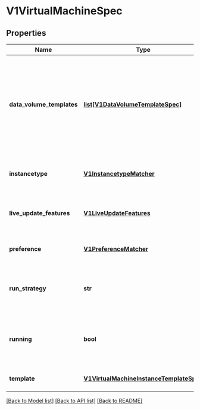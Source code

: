 # V1VirtualMachineSpec

## Properties
Name | Type | Description | Notes
------------ | ------------- | ------------- | -------------
**data_volume_templates** | [**list[V1DataVolumeTemplateSpec]**](V1DataVolumeTemplateSpec.md) | dataVolumeTemplates is a list of dataVolumes that the VirtualMachineInstance template can reference. DataVolumes in this list are dynamically created for the VirtualMachine and are tied to the VirtualMachine&#39;s life-cycle. | [optional] 
**instancetype** | [**V1InstancetypeMatcher**](V1InstancetypeMatcher.md) | InstancetypeMatcher references a instancetype that is used to fill fields in Template | [optional] 
**live_update_features** | [**V1LiveUpdateFeatures**](V1LiveUpdateFeatures.md) | LiveUpdateFeatures references a configuration of hotpluggable resources | [optional] 
**preference** | [**V1PreferenceMatcher**](V1PreferenceMatcher.md) | PreferenceMatcher references a set of preference that is used to fill fields in Template | [optional] 
**run_strategy** | **str** | Running state indicates the requested running state of the VirtualMachineInstance mutually exclusive with Running | [optional] 
**running** | **bool** | Running controls whether the associatied VirtualMachineInstance is created or not Mutually exclusive with RunStrategy | [optional] 
**template** | [**V1VirtualMachineInstanceTemplateSpec**](V1VirtualMachineInstanceTemplateSpec.md) | Template is the direct specification of VirtualMachineInstance | 

[[Back to Model list]](../README.md#documentation-for-models) [[Back to API list]](../README.md#documentation-for-api-endpoints) [[Back to README]](../README.md)


